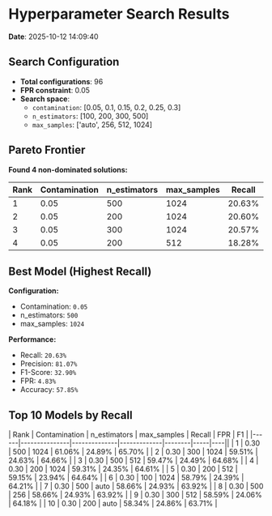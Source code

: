 # Hyperparameter Search Results

**Date**: 2025-10-12 14:09:40

## Search Configuration

- **Total configurations**: 96
- **FPR constraint**: 0.05
- **Search space**:
  - `contamination`: [0.05, 0.1, 0.15, 0.2, 0.25, 0.3]
  - `n_estimators`: [100, 200, 300, 500]
  - `max_samples`: ['auto', 256, 512, 1024]

## Pareto Frontier

**Found 4 non-dominated solutions:**

| Rank | Contamination | n_estimators | max_samples | Recall | FPR | F1 | Precision |
|------|---------------|--------------|-------------|--------|-----|----|-----------|
| 1 | 0.05 | 500 | 1024 | 20.63% | 4.83% | 32.90% | 81.07% |
| 2 | 0.05 | 200 | 1024 | 20.60% | 4.76% | 32.87% | 81.28% |
| 3 | 0.05 | 300 | 1024 | 20.57% | 4.71% | 32.84% | 81.41% |
| 4 | 0.05 | 200 | 512 | 18.28% | 4.62% | 29.76% | 79.86% |

## Best Model (Highest Recall)

**Configuration:**
- Contamination: `0.05`
- n_estimators: `500`
- max_samples: `1024`

**Performance:**
- Recall: `20.63%`
- Precision: `81.07%`
- F1-Score: `32.90%`
- FPR: `4.83%`
- Accuracy: `57.85%`

## Top 10 Models by Recall

| Rank | Contamination | n_estimators | max_samples | Recall | FPR | F1 |
|------|---------------|--------------|-------------|--------|-----|----||
| 1 | 0.30 | 500 | 1024 | 61.06% | 24.89% | 65.70% |
| 2 | 0.30 | 300 | 1024 | 59.51% | 24.63% | 64.66% |
| 3 | 0.30 | 500 | 512 | 59.47% | 24.49% | 64.68% |
| 4 | 0.30 | 200 | 1024 | 59.31% | 24.35% | 64.61% |
| 5 | 0.30 | 200 | 512 | 59.15% | 23.94% | 64.64% |
| 6 | 0.30 | 100 | 1024 | 58.79% | 24.39% | 64.21% |
| 7 | 0.30 | 500 | auto | 58.66% | 24.93% | 63.92% |
| 8 | 0.30 | 500 | 256 | 58.66% | 24.93% | 63.92% |
| 9 | 0.30 | 300 | 512 | 58.59% | 24.06% | 64.18% |
| 10 | 0.30 | 200 | auto | 58.34% | 24.86% | 63.71% |

